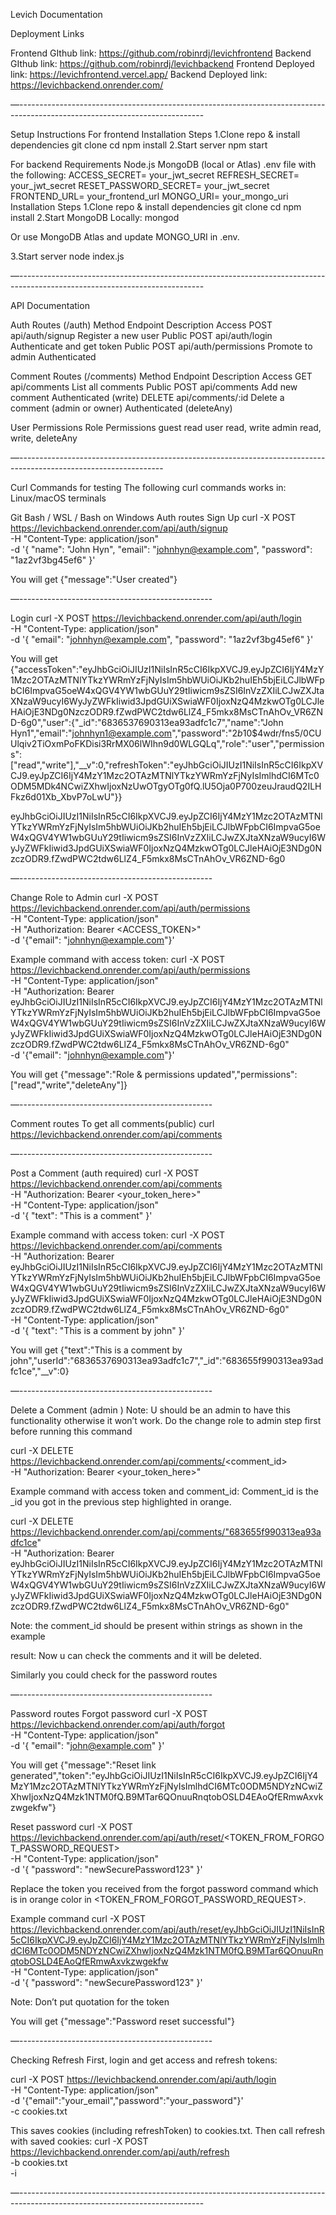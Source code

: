 Levich Documentation

Deployment Links

Frontend GIthub link: https://github.com/robinrdj/levichfrontend
Backend GIthub link: https://github.com/robinrdj/levichbackend
Frontend Deployed link:  https://levichfrontend.vercel.app/
Backend Deployed link: https://levichbackend.onrender.com/

—----------------------------------------------------------------------------------------------------------------------------

Setup Instructions
For frontend
Installation Steps
1.Clone repo & install dependencies
git clone <your-repo-url>
cd <your-project-folder>
npm install
2.Start server
npm start

For backend
Requirements
Node.js
MongoDB (local or Atlas)
.env file with the following:
ACCESS_SECRET= your_jwt_secret
REFRESH_SECRET= your_jwt_secret
RESET_PASSWORD_SECRET= your_jwt_secret
FRONTEND_URL= your_frontend_url
MONGO_URI= your_mongo_uri
Installation Steps
1.Clone repo & install dependencies
git clone <your-repo-url>
cd <your-project-folder>
npm install
2.Start MongoDB
Locally: mongod


Or use MongoDB Atlas and update MONGO_URI in .env.


3.Start server
node index.js

—----------------------------------------------------------------------------------------------------------------------------

API Documentation

Auth Routes (/auth)
Method
Endpoint
Description
Access
POST
api/auth/signup
Register a new user
Public
POST
api/auth/login
Authenticate and get token
Public
POST
api/auth/permissions
Promote to admin
Authenticated



Comment Routes (/comments)
Method
Endpoint
Description
Access
GET
api/comments
List all comments
Public
POST
api/comments
Add new comment
Authenticated (write)
DELETE
api/comments/:id
Delete a comment (admin or owner)
Authenticated (deleteAny)


User Permissions
Role
Permissions
guest
read
user
read, write
admin
read, write, deleteAny


—------------------------------------------------------------------------------------------------------------------

Curl Commands for testing
The following curl commands works in:
Linux/macOS terminals


Git Bash / WSL / Bash on Windows
Auth routes
Sign Up
curl -X POST https://levichbackend.onrender.com/api/auth/signup \
  -H "Content-Type: application/json" \
  -d '{
    "name": "John Hyn",
    "email": "johnhyn@example.com",
    "password": "1az2vf3bg45ef6"
  }'

You will get 
{"message":"User created"}

—------------------------------------------------

Login
curl -X POST https://levichbackend.onrender.com/api/auth/login \
  -H "Content-Type: application/json" \
  -d '{
    "email": "johnhyn@example.com",
    "password": "1az2vf3bg45ef6"
  }'

You will get
{"accessToken":"eyJhbGciOiJIUzI1NiIsInR5cCI6IkpXVCJ9.eyJpZCI6IjY4MzY1Mzc2OTAzMTNlYTkzYWRmYzFjNyIsIm5hbWUiOiJKb2huIEh5bjEiLCJlbWFpbCI6ImpvaG5oeW4xQGV4YW1wbGUuY29tIiwicm9sZSI6InVzZXIiLCJwZXJtaXNzaW9ucyI6WyJyZWFkIiwid3JpdGUiXSwiaWF0IjoxNzQ4MzkwOTg0LCJleHAiOjE3NDg0NzczODR9.fZwdPWC2tdw6LlZ4_F5mkx8MsCTnAhOv_VR6ZND-6g0","user":{"_id":"6836537690313ea93adfc1c7","name":"John Hyn1","email":"johnhyn1@example.com","password":"$2b$10$4wdr/fns5/0CUUlqiv2TiOxmPoFKDisi3RrMX06lWIhn9d0WLGQLq","role":"user","permissions":["read","write"],"__v":0,"refreshToken":"eyJhbGciOiJIUzI1NiIsInR5cCI6IkpXVCJ9.eyJpZCI6IjY4MzY1Mzc2OTAzMTNlYTkzYWRmYzFjNyIsImlhdCI6MTc0ODM5MDk4NCwiZXhwIjoxNzUwOTgyOTg0fQ.lU5Oja0P700zeuJraudQ2ILHFkz6d01Xb_XbvP7oLwU"}} 


eyJhbGciOiJIUzI1NiIsInR5cCI6IkpXVCJ9.eyJpZCI6IjY4MzY1Mzc2OTAzMTNlYTkzYWRmYzFjNyIsIm5hbWUiOiJKb2huIEh5bjEiLCJlbWFpbCI6ImpvaG5oeW4xQGV4YW1wbGUuY29tIiwicm9sZSI6InVzZXIiLCJwZXJtaXNzaW9ucyI6WyJyZWFkIiwid3JpdGUiXSwiaWF0IjoxNzQ4MzkwOTg0LCJleHAiOjE3NDg0NzczODR9.fZwdPWC2tdw6LlZ4_F5mkx8MsCTnAhOv_VR6ZND-6g0

—------------------------------------------------

Change Role to Admin
curl -X POST https://levichbackend.onrender.com/api/auth/permissions \
  -H "Content-Type: application/json" \
  -H "Authorization: Bearer <ACCESS_TOKEN>" \
  -d '{"email": "johnhyn@example.com"}'

Example command with access token:
curl -X POST https://levichbackend.onrender.com/api/auth/permissions \
  -H "Content-Type: application/json" \
  -H "Authorization: Bearer eyJhbGciOiJIUzI1NiIsInR5cCI6IkpXVCJ9.eyJpZCI6IjY4MzY1Mzc2OTAzMTNlYTkzYWRmYzFjNyIsIm5hbWUiOiJKb2huIEh5bjEiLCJlbWFpbCI6ImpvaG5oeW4xQGV4YW1wbGUuY29tIiwicm9sZSI6InVzZXIiLCJwZXJtaXNzaW9ucyI6WyJyZWFkIiwid3JpdGUiXSwiaWF0IjoxNzQ4MzkwOTg0LCJleHAiOjE3NDg0NzczODR9.fZwdPWC2tdw6LlZ4_F5mkx8MsCTnAhOv_VR6ZND-6g0" \
  -d '{"email": "johnhyn@example.com"}'

You will get 
{"message":"Role & permissions updated","permissions":["read","write","deleteAny"]}

—------------------------------------------------

Comment routes
To get all comments(public)
curl https://levichbackend.onrender.com/api/comments

—------------------------------------------------

 Post a Comment (auth required)
curl -X POST https://levichbackend.onrender.com/api/comments \
  -H "Authorization: Bearer <your_token_here>" \
  -H "Content-Type: application/json" \
  -d '{
    "text": "This is a comment"
  }'

Example command with access token:
curl -X POST https://levichbackend.onrender.com/api/comments \
  -H "Authorization: Bearer eyJhbGciOiJIUzI1NiIsInR5cCI6IkpXVCJ9.eyJpZCI6IjY4MzY1Mzc2OTAzMTNlYTkzYWRmYzFjNyIsIm5hbWUiOiJKb2huIEh5bjEiLCJlbWFpbCI6ImpvaG5oeW4xQGV4YW1wbGUuY29tIiwicm9sZSI6InVzZXIiLCJwZXJtaXNzaW9ucyI6WyJyZWFkIiwid3JpdGUiXSwiaWF0IjoxNzQ4MzkwOTg0LCJleHAiOjE3NDg0NzczODR9.fZwdPWC2tdw6LlZ4_F5mkx8MsCTnAhOv_VR6ZND-6g0" \
  -H "Content-Type: application/json" \
  -d '{
    "text": "This is a comment by john"
  }'

You will get 
{"text":"This is a comment by john","userId":"6836537690313ea93adfc1c7","_id":"683655f990313ea93adfc1ce","__v":0}

—------------------------------------------------

Delete a Comment (admin )
Note: U should be an admin to have this functionality otherwise it won’t work.
Do the change role to admin step first before running this command

curl -X DELETE https://levichbackend.onrender.com/api/comments/<comment_id> \
  -H "Authorization: Bearer <your_token_here>"

Example command with access token and comment_id:
Comment_id is the _id you got in the previous step highlighted in orange.

curl -X DELETE https://levichbackend.onrender.com/api/comments/"683655f990313ea93adfc1ce" \
  -H "Authorization: Bearer eyJhbGciOiJIUzI1NiIsInR5cCI6IkpXVCJ9.eyJpZCI6IjY4MzY1Mzc2OTAzMTNlYTkzYWRmYzFjNyIsIm5hbWUiOiJKb2huIEh5bjEiLCJlbWFpbCI6ImpvaG5oeW4xQGV4YW1wbGUuY29tIiwicm9sZSI6InVzZXIiLCJwZXJtaXNzaW9ucyI6WyJyZWFkIiwid3JpdGUiXSwiaWF0IjoxNzQ4MzkwOTg0LCJleHAiOjE3NDg0NzczODR9.fZwdPWC2tdw6LlZ4_F5mkx8MsCTnAhOv_VR6ZND-6g0"

Note: the comment_id should be present within strings as shown in the example

result:
Now u can check the comments and it will be deleted.


Similarly you could check for the password routes

—------------------------------------------------

Password routes
Forgot password
curl -X POST https://levichbackend.onrender.com/api/auth/forgot \
  -H "Content-Type: application/json" \
  -d '{
    "email": "john@example.com"
  }'

You will get
{"message":"Reset link generated","token":"eyJhbGciOiJIUzI1NiIsInR5cCI6IkpXVCJ9.eyJpZCI6IjY4MzY1Mzc2OTAzMTNlYTkzYWRmYzFjNyIsImlhdCI6MTc0ODM5NDYzNCwiZXhwIjoxNzQ4Mzk1NTM0fQ.B9MTar6QOnuuRnqtobOSLD4EAoQfERmwAxvkzwgekfw"}



Reset password
curl -X POST https://levichbackend.onrender.com/api/auth/reset/<TOKEN_FROM_FORGOT_PASSWORD_REQUEST> \
  -H "Content-Type: application/json" \
  -d '{
    "password": "newSecurePassword123"
  }'

Replace the token you received from the forgot password command which is in orange color in <TOKEN_FROM_FORGOT_PASSWORD_REQUEST>.





Example command
curl -X POST https://levichbackend.onrender.com/api/auth/reset/eyJhbGciOiJIUzI1NiIsInR5cCI6IkpXVCJ9.eyJpZCI6IjY4MzY1Mzc2OTAzMTNlYTkzYWRmYzFjNyIsImlhdCI6MTc0ODM5NDYzNCwiZXhwIjoxNzQ4Mzk1NTM0fQ.B9MTar6QOnuuRnqtobOSLD4EAoQfERmwAxvkzwgekfw \
  -H "Content-Type: application/json" \
  -d '{
    "password": "newSecurePassword123"
  }'

Note:
Don’t put quotation for the token

You will get 
{"message":"Password reset successful"}


—------------------------------------------------

Checking Refresh
First, login and get access and refresh tokens:

curl -X POST https://levichbackend.onrender.com/api/auth/login \
  -H "Content-Type: application/json" \
  -d '{"email":"your_email","password":"your_password"}' \
  -c cookies.txt

This saves cookies (including refreshToken) to cookies.txt.
Then call refresh with saved cookies:
curl -X POST https://levichbackend.onrender.com/api/auth/refresh \
  -b cookies.txt \
  -i


—----------------------------------------------------------------------------------------------------------------------------

